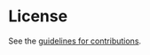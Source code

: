 # License

See the
[guidelines for contributions](https://github.com/{GITHUB_USER}/{GITHUB_REPO}/blob/{GITHUB_BRANCH}/CONTRIBUTING.md).
